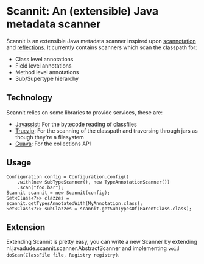 # Scannit: An (extensible) Java metadata scanner
Scannit is an extensible Java metadata scanner inspired upon [scannotation](http://scannotation.sourceforge.net/) and [reflections](http://code.google.com/p/reflections/). It currently contains scanners which scan the classpath for:

- Class level annotations
- Field level annotations
- Method level annotations
- Sub/Supertype hierarchy

## Technology
Scannit relies on some libraries to provide services, these are:

- [Javassist](http://www.csg.is.titech.ac.jp/~chiba/javassist/): For the bytecode reading of classfiles
- [Truezip](http://truezip.java.net/): For the scanning of the classpath and traversing through jars as though they're a filesystem
- [Guava](http://code.google.com/p/guava-libraries/): For the collections API

## Usage

```
Configuration config = Configuration.config()
    .with(new SubTypeScanner(), new TypeAnnotationScanner())
    .scan("foo.bar");
Scannit scannit = new Scannit(config);
Set<Class<?>> clazzes = scannit.getTypesAnnotatedWith(MyAnnotation.class);
Set<Class<?>> subClazzes = scannit.getSubTypesOf(ParentClass.class);
```

## Extension
Extending Scannit is pretty easy, you can write a new Scanner by extending nl.javadude.scannit.scanner.AbstractScanner and implementing ```void doScan(ClassFile file, Registry registry)```.
